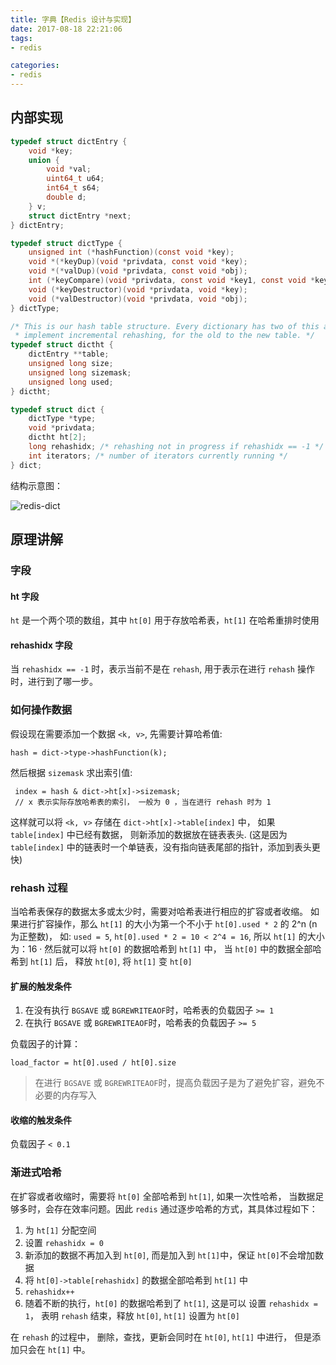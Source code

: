 ```yaml
---
title: 字典【Redis 设计与实现】
date: 2017-08-18 22:21:06
tags:
- redis

categories:
- redis
---
```


## 内部实现

```c
typedef struct dictEntry {
    void *key;
    union {
        void *val;
        uint64_t u64;
        int64_t s64;
        double d;
    } v;
    struct dictEntry *next;
} dictEntry;

typedef struct dictType {
    unsigned int (*hashFunction)(const void *key);
    void *(*keyDup)(void *privdata, const void *key);
    void *(*valDup)(void *privdata, const void *obj);
    int (*keyCompare)(void *privdata, const void *key1, const void *key2);
    void (*keyDestructor)(void *privdata, void *key);
    void (*valDestructor)(void *privdata, void *obj);
} dictType;

/* This is our hash table structure. Every dictionary has two of this as we
 * implement incremental rehashing, for the old to the new table. */
typedef struct dictht {
    dictEntry **table;
    unsigned long size;
    unsigned long sizemask;
    unsigned long used;
} dictht;

typedef struct dict {
    dictType *type;
    void *privdata;
    dictht ht[2];
    long rehashidx; /* rehashing not in progress if rehashidx == -1 */
    int iterators; /* number of iterators currently running */
} dict;
```

结构示意图：

![redis-dict](http://otuvs4s36.bkt.clouddn.com/redis-dict.png)

<!-- more -->

## 原理讲解

### 字段

#### ht 字段

`ht` 是一个两个项的数组，其中 `ht[0]` 用于存放哈希表，`ht[1]` 在哈希重排时使用

#### rehashidx 字段

当 `rehashidx == -1` 时，表示当前不是在 `rehash`, 用于表示在进行 `rehash` 操作时，进行到了哪一步。

### 如何操作数据

假设现在需要添加一个数据 `<k, v>`, 先需要计算哈希值:
```
hash = dict->type->hashFunction(k);
```
然后根据 `sizemask` 求出索引值:
```
 index = hash & dict->ht[x]->sizemask;   
 // x 表示实际存放哈希表的索引， 一般为 0 ，当在进行 rehash 时为 1
```
这样就可以将 `<k, v>` 存储在 `dict->ht[x]->table[index]` 中， 如果 `table[index]` 中已经有数据， 则新添加的数据放在链表表头. (这是因为 `table[index]` 中的链表时一个单链表，没有指向链表尾部的指针，添加到表头更快)

### rehash 过程

当哈希表保存的数据太多或太少时，需要对哈希表进行相应的扩容或者收缩。
如果进行扩容操作，那么 `ht[1]` 的大小为第一个不小于 `ht[0].used * 2` 的 2^n (n 为正整数)， 如: `used = 5`, `ht[0].used * 2 = 10 < 2^4 = 16`, 所以 `ht[1]` 的大小为：16 · 
然后就可以将 `ht[0]` 的数据哈希到 `ht[1]` 中， 当 `ht[0]` 中的数据全部哈希到 `ht[1]` 后， 释放 `ht[0]`,  将 `ht[1]` 变 `ht[0]`

#### 扩展的触发条件

1. 在没有执行 `BGSAVE` 或 `BGREWRITEAOF`时，哈希表的负载因子 `>= 1`
2. 在执行 `BGSAVE` 或 `BGREWRITEAOF`时，哈希表的负载因子 `>= 5`

负载因子的计算：
```
load_factor = ht[0].used / ht[0].size
```

> 在进行 `BGSAVE` 或 `BGREWRITEAOF`时，提高负载因子是为了避免扩容，避免不必要的内存写入

#### 收缩的触发条件

负载因子 `< 0.1`

### 渐进式哈希

在扩容或者收缩时，需要将 `ht[0]` 全部哈希到 `ht[1]`, 如果一次性哈希， 当数据足够多时，会存在效率问题。因此 `redis` 通过逐步哈希的方式，其具体过程如下：

1. 为 `ht[1]` 分配空间
2. 设置 `rehashidx = 0`
3. 新添加的数据不再加入到 `ht[0]`, 而是加入到 `ht[1]`中，保证 `ht[0]`不会增加数据
4. 将 `ht[0]->table[rehashidx]` 的数据全部哈希到 `ht[1]` 中
5. `rehashidx++`
6. 随着不断的执行，`ht[0]` 的数据哈希到了 `ht[1]`, 这是可以 设置 `rehashidx = 1`， 表明 `rehash` 结束，释放 `ht[0]`,  `ht[1]` 设置为 `ht[0]`

在 `rehash` 的过程中， 删除，查找，更新会同时在 `ht[0]`, `ht[1]` 中进行， 但是添加只会在 `ht[1]` 中。
